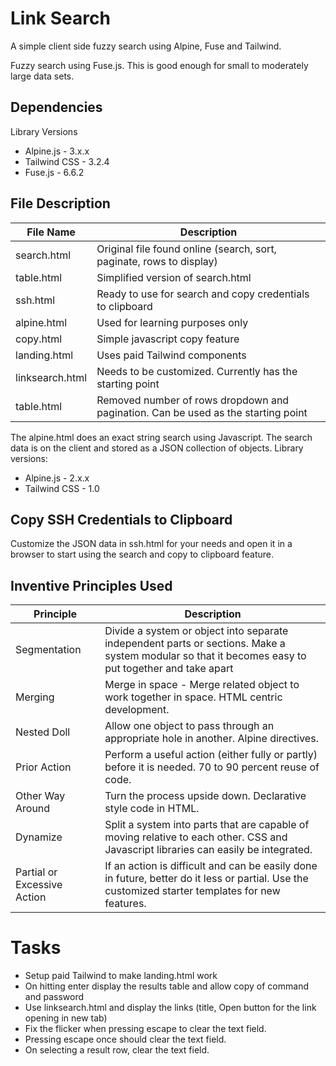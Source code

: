 # Link Search

A simple client side fuzzy search using Alpine, Fuse and Tailwind.

Fuzzy search using Fuse.js. This is good enough for small to moderately large data sets. 

## Dependencies

Library Versions

- Alpine.js			- 3.x.x
- Tailwind CSS  - 3.2.4
- Fuse.js       - 6.6.2

## File Description

| File Name       | Description |
| --------------- | ----------- |
| search.html     | Original file found online (search, sort, paginate, rows to display)   |
| table.html      | Simplified version of search.html 															       |
| ssh.html        | Ready to use for search and copy credentials to clipboard 						 |
| alpine.html     | Used for learning purposes only 																			 |
| copy.html       | Simple javascript copy feature 																				 |
| landing.html    | Uses paid Tailwind components  																				 |
| linksearch.html | Needs to be customized. Currently has the starting point 							|
| table.html      | Removed number of rows dropdown and pagination. Can be used as the starting point |

The alpine.html does an exact string search using Javascript. The search data is on the client and stored as a JSON collection of objects. Library versions:

- Alpine.js			- 2.x.x
- Tailwind CSS  - 1.0

## Copy SSH Credentials to Clipboard

Customize the JSON data in ssh.html for your needs and open it in a browser to start using the search and copy to clipboard feature.

## Inventive Principles Used

| Principle        | Description |
| ---------------  | ----------- |
| Segmentation     | Divide a system or object into separate independent parts or sections. Make a system modular so that it becomes easy to put together and take apart   |
| Merging     		 | Merge in space - Merge related object to work together in space. HTML centric development.   |
| Nested Doll      | Allow one object to pass through an appropriate hole in another. Alpine directives.   |
| Prior Action     | Perform a useful action (either fully or partly) before it is needed. 70 to 90 percent reuse of code.   |
| Other Way Around | Turn the process upside down. Declarative style code in HTML.   |
| Dynamize     		 | Split a system into parts that are capable of moving relative to each other. CSS and Javascript libraries can easily be integrated.   |
| Partial or Excessive Action | If an action is difficult and can be easily done in future, better do it less or partial. Use the customized starter templates for new features.|

# Tasks

- Setup paid Tailwind to make landing.html work
- On hitting enter display the results table and allow copy of command and password
- Use linksearch.html and display the links (title, Open button for the link opening in new tab)
- Fix the flicker when pressing escape to clear the text field. 
- Pressing escape once should clear the text field.
- On selecting a result row, clear the text field.